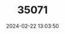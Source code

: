 ---
title: "35071"
category: "Glochidion longfieldiae"
draft: false
date: 2024-02-22 13:03:50
languages:
  Rapanui: ["kaema"]
---